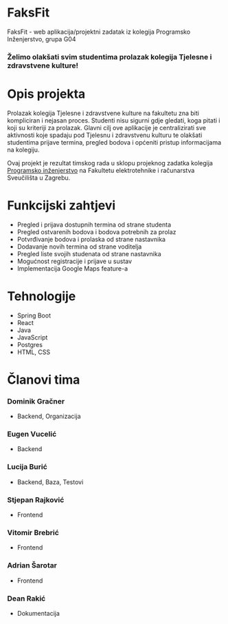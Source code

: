 # FaksFit
FaksFit - web aplikacija/projektni zadatak iz kolegija Programsko Inženjerstvo, grupa G04 <br>
### Želimo olakšati svim studentima prolazak kolegija Tjelesne i zdravstvene kulture!
# Opis projekta
Prolazak kolegija Tjelesne i zdravstvene kulture na fakultetu zna biti kompliciran i nejasan proces. Studenti nisu sigurni
gdje gledati, koga pitati i koji su kriteriji za prolazak. Glavni cilj ove aplikacije je centralizirati sve aktivnosti koje spadaju pod Tjelesnu i zdravstvenu kulturu te olakšati 
studentima prijave termina, pregled bodova i općeniti pristup informacijama na kolegiju.
 
Ovaj projekt je rezultat timskog rada u sklopu projeknog zadatka kolegija [Programsko inženjerstvo](https://www.fer.unizg.hr/predmet/proinz) na Fakultetu elektrotehnike i računarstva Sveučilišta u Zagrebu. 


# Funkcijski zahtjevi
- Pregled i prijava dostupnih termina od strane studenta <br>
- Pregled ostvarenih bodova i bodova potrebnih za prolaz <br>
- Potvrđivanje bodova i prolaska od strane nastavnika <br>
- Dodavanje novih termina od strane voditelja <br>
- Pregled liste svojih studenata od strane nastavnika <br>
- Mogućnost registracije i prijave u sustav <br>
- Implementacija Google Maps feature-a <br>


# Tehnologije
- Spring Boot
- React
- Java
- JavaScript
- Postgres
- HTML, CSS


# Članovi tima 
### Dominik Gračner 
- Backend, Organizacija
### Eugen Vucelić 
- Backend
### Lucija Burić
- Backend, Baza, Testovi
### Stjepan Rajković
- Frontend
### Vitomir Brebrić
- Frontend
### Adrian Šarotar
- Frontend
### Dean Rakić
- Dokumentacija
 



